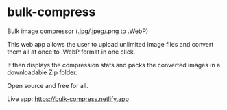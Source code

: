# bulk-compress

Bulk image compressor (.jpg/.jpeg/.png to .WebP)

This web app allows the user to upload unlimited image files and convert them all at once to .WebP format in one click.

It then displays the compression stats and packs the converted images in a downloadable Zip folder.

Open source and free for all. 

Live app: https://bulk-compress.netlify.app
